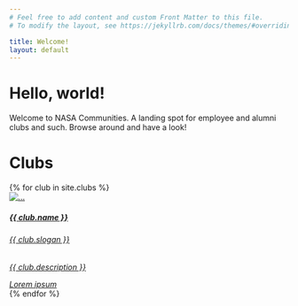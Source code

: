 ```yaml
---
# Feel free to add content and custom Front Matter to this file.
# To modify the layout, see https://jekyllrb.com/docs/themes/#overriding-theme-defaults

title: Welcome!
layout: default
---
```


<div class="container col-xl-10 col-xxl-8 px-4 py-4">
  <div class="row align-items-center g-lg-5 py-5">
    <div class="col-lg-7 text-center text-lg-start">
      <h1 class="display-4 fw-bold lh-1 mb-3">Hello, world!</h1>
      <p class="col-lg-10 fs-4">Welcome to NASA Communities. A landing spot for employee and alumni clubs and such. Browse around and have a look!</p>
    </div>
  </div>
</div>

<h1 class="pb-1 border-bottom">Clubs</h1>

<div class="row g-4 py-5 row-cols-1 row-cols-lg-4">
  {% for club in site.clubs %}
  <div class="feature col">
    <a href="{{ club.url }}" title="The {{ club.name }} Club!" class="link-underline-light">
      <div class="card text-bg-light">
        <img src="images/{{ club.thumbnail }}" class="card-img-top" alt="...">
        <div class="card-body">
          <h5 class="card-title">{{ club.name }}</h5>
          <h6 class="card-subtitle mb-2 text-body-secondary">{{ club.slogan }}</h6>    
          <p class="card-text">
            <em>{{ club.description }}</em>
          </p>
        </div>
        <div class="card-footer text-body-secondary">
          <em>Lorem ipsum</em>
        </div>
      </div>
    </a>
  </div>
  {% endfor %}
</div>